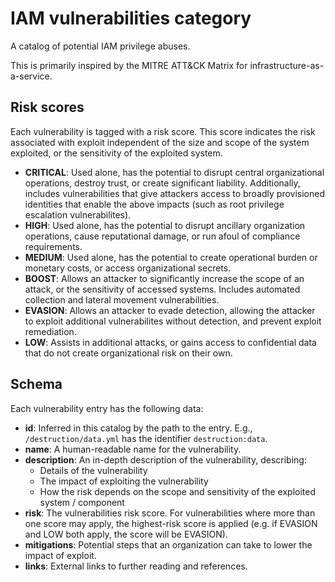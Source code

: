 # IAM vulnerabilities category

A catalog of potential IAM privilege abuses.

This is primarily inspired by the MITRE ATT&CK Matrix for infrastructure-as-a-service.

## Risk scores

Each vulnerability is tagged with a risk score. This score indicates the risk associated
with exploit independent of the size and scope of the system exploited, or the sensitivity
of the exploited system.
- **CRITICAL**: Used alone, has the potential to disrupt central organizational operations,
  destroy trust, or create significant liability. Additionally, includes vulnerabilities
  that give attackers access to broadly provisioned identities that enable the above impacts
  (such as root privilege escalation vulnerabilites).
- **HIGH**: Used alone, has the potential to disrupt ancillary organization operations,
  cause reputational damage, or run afoul of compliance requirements.
- **MEDIUM**: Used alone, has the potential to create operational burden or monetary costs,
  or access organizational secrets.
- **BOOST**: Allows an attacker to significantly increase the scope of an attack, or the
  sensitivity of accessed systems. Includes automated collection and lateral movement
  vulnerabilities.
- **EVASION**: Allows an attacker to evade detection, allowing the attacker to exploit
  additional vulnerabilites without detection, and prevent exploit remediation.
- **LOW**: Assists in additional attacks, or gains access to confidential data that do not
  create organizational risk on their own.

## Schema

Each vulnerability entry has the following data:

- **id**: Inferred in this catalog by the path to the entry. E.g., `/destruction/data.yml`
  has the identifier `destruction:data`.
- **name**: A human-readable name for the vulnerability.
- **description**: An in-depth description of the vulnerability, describing:
  - Details of the vulnerability
  - The impact of exploiting the vulnerability
  - How the risk depends on the scope and sensitivity of the exploited system / component
- **risk**: The vulnerabilities risk score. For vulnerabilities where more than one
  score may apply, the highest-risk score is applied (e.g. if EVASION and LOW both apply,
  the score will be EVASION).
- **mitigations**: Potential steps that an organization can take to lower the impact of
  exploit.
- **links**: External links to further reading and references.